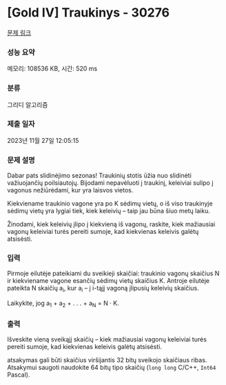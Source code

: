 # [Gold IV] Traukinys - 30276 

[문제 링크](https://www.acmicpc.net/problem/30276) 

### 성능 요약

메모리: 108536 KB, 시간: 520 ms

### 분류

그리디 알고리즘

### 제출 일자

2023년 11월 27일 12:05:15

### 문제 설명

<p>Dabar pats slidinėjimo sezonas! Traukinių stotis ūžia nuo slidinėti važiuojančių poilsiautojų. Bijodami nepavėluoti į traukinį, keleiviai sulipo į vagonus nežiūrėdami, kur yra laisvos vietos.</p>

<p>Kiekviename traukinio vagone yra po K sėdimų vietų, o iš viso traukinyje sėdimų vietų yra lygiai tiek, kiek keleivių – taip jau būna šiuo metų laiku.</p>

<p>Žinodami, kiek keleivių įlipo į kiekvieną iš vagonų, raskite, kiek mažiausiai vagonų keleiviai turės pereiti sumoje, kad kiekvienas keleivis galėtų atsisėsti.</p>

### 입력 

 <p>Pirmoje eilutėje pateikiami du sveikieji skaičiai: traukinio vagonų skaičius N ir kiekviename vagone esančių sėdimų vietų skaičius K. Antroje eilutėje pateikta N skaičių a<sub>i</sub>, kur a<sub>i</sub> – į i-tąjį vagoną įlipusių keleivių skaičius.</p>

<p>Laikykite, jog a<sub>1</sub> + a<sub>2</sub> + . . . + a<sub>N</sub> = N · K.</p>

### 출력 

 <p>Išveskite vieną sveikąjį skaičių – kiek mažiausiai vagonų keleiviai turės pereiti sumoje, kad kiekvienas keleivis galėtų atsisėsti.</p>

<p>atsakymas gali būti skaičius viršijantis 32 bitų sveikojo skaičiaus ribas. Atsakymui saugoti naudokite 64 bitų tipo skaičių (<code>long long</code> C/C++, <code>Int64</code> Pascal).</p>

